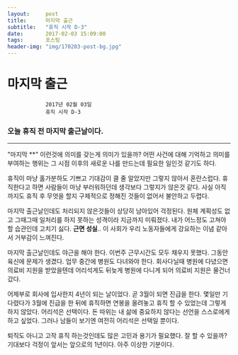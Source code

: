 ```yaml
---
layout:	    post
title: 	    마지막 출근
subtitle:   "휴직 시작 D-3"
date:       2017-02-03 15:09:00
tags:       포스팅
header-img: "img/170203-post-bg.jpg"
---
```


# 	    마지막 출근
```
			2017년 02월 03일
			휴직 시작 D-3
```


### 오늘 휴직 전 마지막 출근날이다.
----


"마지막 **" 이런것에 의미를 갖는게 의미가 있을까? 어떤 사건에 대해 기억하고 의미를 부여하는 행위는 그 시점 이후의 새로운 나를 만드는데 필요한 일인것 같기도 하다.

휴직이 마냥 홀가분하도 기쁘고 기대감이 클 줄 알았지만 그렇지 않아서 혼란스럽다. 휴직한다고 하면 사람들이 마냥 부러워하던데 생각보다 그렇지가 않은것 같다. 사실 아직까지도 휴직 후 무엇을 할지 구체적으로 정해진 것들이 없어서 불안하고 두렵다.

마지막 출근날인데도 처리되지 않은것들이 상당히 남아있어 걱정된다. 원체 계획성도 없고 그때그때 일처리를 하지 못하는 성격이라 지금까지 미뤄졌다. 내가 어느정도 고쳐야할 습관인데 고치기 싫다. __근면 성실__.. 이 사회가 우리 노동자들에게 강요하는 이념 같아서 거부감이 느껴진다.

마지막 출근날인데도 야근을 해야 한다. 이번주 근무시간도 모두 채우지 못했다. 그동안 육신에 문제가 생겼다. 업무 중간에 병원도 다녀와야 한다. 회사다닐때 병원에 다녔으면 의료비 지원을 받았을텐데 어리석게도 뒤늦게 병원에 다니게 되어 의료비 지원은 물건너 갔다.

어제부로 회사에 입사한지 4년이 되는 날이었다. 곧 3월이 되면 진급을 한다. 몇일만 기다렸다가 3월에 진급을 한 뒤에 휴직하면 연봉을 올려놓고 휴직 할 수 있었는데 그렇게 하지 않았다. 어리석은 선택이다. 돈 따위는 내 삶에 중요하지 않다는 선언을 스스로에게 하고 싶었다. 그러나 남들이 보기엔 여전히 어리석은 선택일 뿐이다.

퇴직도 아니고 고작 휴직 하는것인데도 많은 고민과 용기가 필요했다. 잘 할 수 있을까? 기대보다 걱정이 앞서는 앞으로의 1년이다. 아주 이상한 기분이다.
